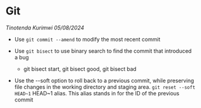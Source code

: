 # Git

_Tinotenda Kurimwi 05/08/2024_

- Use `git commit --amend` to modify the most recent commit
- Use `git bisect` to use binary search to find the commit that introduced a bug
    - git bisect start, git bisect good, git bisect bad <commit-hash>


- Use the --soft option to roll back to a previous commit, while preserving file changes in the working directory and staging area.
`git reset --soft HEAD~1` HEAD~1 alias. This alias stands in for the ID of the previous commit